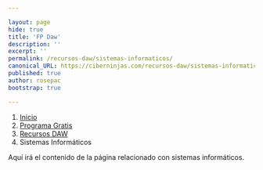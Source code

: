 ```yaml
---

layout: page
hide: true
title: 'FP Daw'
description: ''
excerpt: ''
permalink: /recursos-daw/sistemas-informaticos/
canonical_URL: https://ciberninjas.com/recursos-daw/sistemas-informaticos/
published: true
author: rosepac
bootstrap: true

---
```


<div class="hidden-sm-down">
<nav aria-label="breadcrumb">
  <ol class="breadcrumb">
    <li class="breadcrumb-item"><a href="/">Inicio</a></li>
    <li class="breadcrumb-item"><a href="/programa-gratis/">Programa Gratis</a></li>
    <li class="breadcrumb-item"><a href="/recursos-daw/">Recursos DAW</a></li>
    <li class="breadcrumb-item active" aria-current="page">Sistemas Informáticos</li>
  </ol>
</nav>
</div>

<script type="application/ld+json">
{
 "@context": "https://schema.org",
 "@type": "BreadcrumbList",
 "itemListElement":
 [
  {
   "@type": "ListItem",
   "position": 1,
   "item":
   {
    "@id": "https://ciberninjas.com/programa-gratis/",
    "name": "Ciclo Formativo de Grado Superior de Desarrollo de Aplicaciones Web"
    }
  },
  {
   "@type": "ListItem",
   "position": 2,
   "item":
   {
    "@id": "https://ciberninjas.com/recursos-daw/",
    "name": "Ciclo Formativo de Grado Superior de Desarrollo de Aplicaciones Web"
    }
  },
  {
   "@type": "ListItem",
  "position": 3,
  "item":
   {
     "@id": "https://ciberninjas.com/recursos-daw/sistemas-informaticos/",
     "name": "Módulo Completo de Sistemas Informáticos del Ciclo Formativo Superior de Desarrollo de Aplicaciones Web"
    }
   }
 ]
}
</script>

Aquí irá el contenido de la página relacionado con sistemas informáticos.